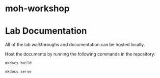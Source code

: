 # moh-workshop


# Lab Documentation

All of the lab walkthroughs and documentation can be hosted locally.

Host the documents by running the following commands in the repository:
```
mkdocs build

mkdocs serve
```